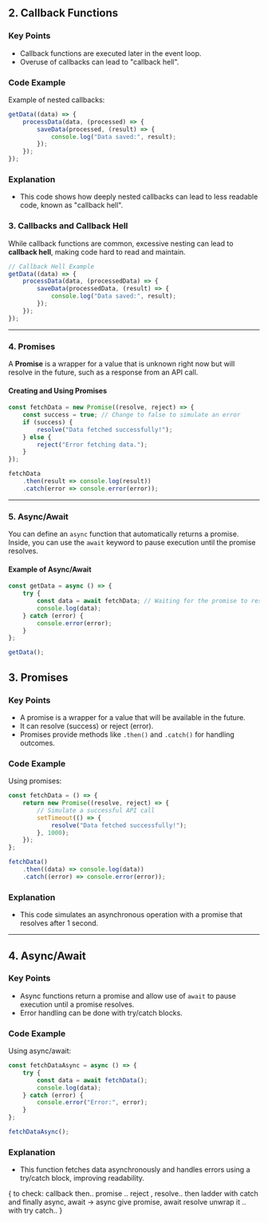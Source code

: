 


## 2. Callback Functions

### Key Points
- Callback functions are executed later in the event loop.
- Overuse of callbacks can lead to "callback hell".

### Code Example
Example of nested callbacks:

```javascript
getData((data) => {
    processData(data, (processed) => {
        saveData(processed, (result) => {
            console.log("Data saved:", result);
        });
    });
});
```

### Explanation
- This code shows how deeply nested callbacks can lead to less readable code, known as "callback hell".


### 3. Callbacks and Callback Hell

While callback functions are common, excessive nesting can lead to **callback hell**, making code hard to read and maintain.

```javascript
// Callback Hell Example
getData((data) => {
    processData(data, (processedData) => {
        saveData(processedData, (result) => {
            console.log("Data saved:", result);
        });
    });
});
```

---

### 4. Promises

A **Promise** is a wrapper for a value that is unknown right now but will resolve in the future, such as a response from an API call. 

#### Creating and Using Promises

```javascript
const fetchData = new Promise((resolve, reject) => {
    const success = true; // Change to false to simulate an error
    if (success) {
        resolve("Data fetched successfully!");
    } else {
        reject("Error fetching data.");
    }
});

fetchData
    .then(result => console.log(result))
    .catch(error => console.error(error));
```

---

### 5. Async/Await

You can define an `async` function that automatically returns a promise. Inside, you can use the `await` keyword to pause execution until the promise resolves.

#### Example of Async/Await

```javascript
const getData = async () => {
    try {
        const data = await fetchData; // Waiting for the promise to resolve
        console.log(data);
    } catch (error) {
        console.error(error);
    }
};

getData();
```



## 3. Promises

### Key Points
- A promise is a wrapper for a value that will be available in the future.
- It can resolve (success) or reject (error).
- Promises provide methods like `.then()` and `.catch()` for handling outcomes.

### Code Example
Using promises:

```javascript
const fetchData = () => {
    return new Promise((resolve, reject) => {
        // Simulate a successful API call
        setTimeout(() => {
            resolve("Data fetched successfully!");
        }, 1000);
    });
};

fetchData()
    .then((data) => console.log(data))
    .catch((error) => console.error(error));
```

### Explanation
- This code simulates an asynchronous operation with a promise that resolves after 1 second.

---

## 4. Async/Await

### Key Points
- Async functions return a promise and allow use of `await` to pause execution until a promise resolves.
- Error handling can be done with try/catch blocks.

### Code Example
Using async/await:

```javascript
const fetchDataAsync = async () => {
    try {
        const data = await fetchData();
        console.log(data);
    } catch (error) {
        console.error("Error:", error);
    }
};

fetchDataAsync();
```

### Explanation
- This function fetches data asynchronously and handles errors using a try/catch block, improving readability.



{
to check:
callback then.. 
promise .. reject , resolve.. then ladder with catch and finally
async, await -> async give promise, await resolve unwrap it .. with try catch.. 
}